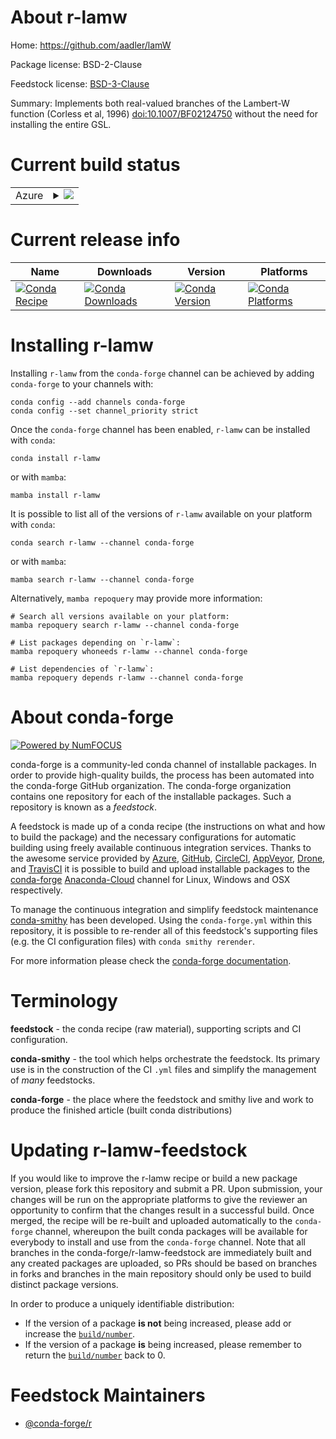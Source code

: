 About r-lamw
============

Home: https://github.com/aadler/lamW

Package license: BSD-2-Clause

Feedstock license: [BSD-3-Clause](https://github.com/conda-forge/r-lamw-feedstock/blob/main/LICENSE.txt)

Summary: Implements both real-valued branches of the Lambert-W function (Corless et al, 1996) <doi:10.1007/BF02124750> without the need for installing the entire GSL.

Current build status
====================


<table>
    
  <tr>
    <td>Azure</td>
    <td>
      <details>
        <summary>
          <a href="https://dev.azure.com/conda-forge/feedstock-builds/_build/latest?definitionId=11215&branchName=main">
            <img src="https://dev.azure.com/conda-forge/feedstock-builds/_apis/build/status/r-lamw-feedstock?branchName=main">
          </a>
        </summary>
        <table>
          <thead><tr><th>Variant</th><th>Status</th></tr></thead>
          <tbody><tr>
              <td>linux_64_r_base4.1</td>
              <td>
                <a href="https://dev.azure.com/conda-forge/feedstock-builds/_build/latest?definitionId=11215&branchName=main">
                  <img src="https://dev.azure.com/conda-forge/feedstock-builds/_apis/build/status/r-lamw-feedstock?branchName=main&jobName=linux&configuration=linux_64_r_base4.1" alt="variant">
                </a>
              </td>
            </tr><tr>
              <td>linux_64_r_base4.2</td>
              <td>
                <a href="https://dev.azure.com/conda-forge/feedstock-builds/_build/latest?definitionId=11215&branchName=main">
                  <img src="https://dev.azure.com/conda-forge/feedstock-builds/_apis/build/status/r-lamw-feedstock?branchName=main&jobName=linux&configuration=linux_64_r_base4.2" alt="variant">
                </a>
              </td>
            </tr><tr>
              <td>osx_64_r_base4.1</td>
              <td>
                <a href="https://dev.azure.com/conda-forge/feedstock-builds/_build/latest?definitionId=11215&branchName=main">
                  <img src="https://dev.azure.com/conda-forge/feedstock-builds/_apis/build/status/r-lamw-feedstock?branchName=main&jobName=osx&configuration=osx_64_r_base4.1" alt="variant">
                </a>
              </td>
            </tr><tr>
              <td>osx_64_r_base4.2</td>
              <td>
                <a href="https://dev.azure.com/conda-forge/feedstock-builds/_build/latest?definitionId=11215&branchName=main">
                  <img src="https://dev.azure.com/conda-forge/feedstock-builds/_apis/build/status/r-lamw-feedstock?branchName=main&jobName=osx&configuration=osx_64_r_base4.2" alt="variant">
                </a>
              </td>
            </tr><tr>
              <td>win_64</td>
              <td>
                <a href="https://dev.azure.com/conda-forge/feedstock-builds/_build/latest?definitionId=11215&branchName=main">
                  <img src="https://dev.azure.com/conda-forge/feedstock-builds/_apis/build/status/r-lamw-feedstock?branchName=main&jobName=win&configuration=win_64_" alt="variant">
                </a>
              </td>
            </tr>
          </tbody>
        </table>
      </details>
    </td>
  </tr>
</table>

Current release info
====================

| Name | Downloads | Version | Platforms |
| --- | --- | --- | --- |
| [![Conda Recipe](https://img.shields.io/badge/recipe-r--lamw-green.svg)](https://anaconda.org/conda-forge/r-lamw) | [![Conda Downloads](https://img.shields.io/conda/dn/conda-forge/r-lamw.svg)](https://anaconda.org/conda-forge/r-lamw) | [![Conda Version](https://img.shields.io/conda/vn/conda-forge/r-lamw.svg)](https://anaconda.org/conda-forge/r-lamw) | [![Conda Platforms](https://img.shields.io/conda/pn/conda-forge/r-lamw.svg)](https://anaconda.org/conda-forge/r-lamw) |

Installing r-lamw
=================

Installing `r-lamw` from the `conda-forge` channel can be achieved by adding `conda-forge` to your channels with:

```
conda config --add channels conda-forge
conda config --set channel_priority strict
```

Once the `conda-forge` channel has been enabled, `r-lamw` can be installed with `conda`:

```
conda install r-lamw
```

or with `mamba`:

```
mamba install r-lamw
```

It is possible to list all of the versions of `r-lamw` available on your platform with `conda`:

```
conda search r-lamw --channel conda-forge
```

or with `mamba`:

```
mamba search r-lamw --channel conda-forge
```

Alternatively, `mamba repoquery` may provide more information:

```
# Search all versions available on your platform:
mamba repoquery search r-lamw --channel conda-forge

# List packages depending on `r-lamw`:
mamba repoquery whoneeds r-lamw --channel conda-forge

# List dependencies of `r-lamw`:
mamba repoquery depends r-lamw --channel conda-forge
```


About conda-forge
=================

[![Powered by
NumFOCUS](https://img.shields.io/badge/powered%20by-NumFOCUS-orange.svg?style=flat&colorA=E1523D&colorB=007D8A)](https://numfocus.org)

conda-forge is a community-led conda channel of installable packages.
In order to provide high-quality builds, the process has been automated into the
conda-forge GitHub organization. The conda-forge organization contains one repository
for each of the installable packages. Such a repository is known as a *feedstock*.

A feedstock is made up of a conda recipe (the instructions on what and how to build
the package) and the necessary configurations for automatic building using freely
available continuous integration services. Thanks to the awesome service provided by
[Azure](https://azure.microsoft.com/en-us/services/devops/), [GitHub](https://github.com/),
[CircleCI](https://circleci.com/), [AppVeyor](https://www.appveyor.com/),
[Drone](https://cloud.drone.io/welcome), and [TravisCI](https://travis-ci.com/)
it is possible to build and upload installable packages to the
[conda-forge](https://anaconda.org/conda-forge) [Anaconda-Cloud](https://anaconda.org/)
channel for Linux, Windows and OSX respectively.

To manage the continuous integration and simplify feedstock maintenance
[conda-smithy](https://github.com/conda-forge/conda-smithy) has been developed.
Using the ``conda-forge.yml`` within this repository, it is possible to re-render all of
this feedstock's supporting files (e.g. the CI configuration files) with ``conda smithy rerender``.

For more information please check the [conda-forge documentation](https://conda-forge.org/docs/).

Terminology
===========

**feedstock** - the conda recipe (raw material), supporting scripts and CI configuration.

**conda-smithy** - the tool which helps orchestrate the feedstock.
                   Its primary use is in the construction of the CI ``.yml`` files
                   and simplify the management of *many* feedstocks.

**conda-forge** - the place where the feedstock and smithy live and work to
                  produce the finished article (built conda distributions)


Updating r-lamw-feedstock
=========================

If you would like to improve the r-lamw recipe or build a new
package version, please fork this repository and submit a PR. Upon submission,
your changes will be run on the appropriate platforms to give the reviewer an
opportunity to confirm that the changes result in a successful build. Once
merged, the recipe will be re-built and uploaded automatically to the
`conda-forge` channel, whereupon the built conda packages will be available for
everybody to install and use from the `conda-forge` channel.
Note that all branches in the conda-forge/r-lamw-feedstock are
immediately built and any created packages are uploaded, so PRs should be based
on branches in forks and branches in the main repository should only be used to
build distinct package versions.

In order to produce a uniquely identifiable distribution:
 * If the version of a package **is not** being increased, please add or increase
   the [``build/number``](https://docs.conda.io/projects/conda-build/en/latest/resources/define-metadata.html#build-number-and-string).
 * If the version of a package **is** being increased, please remember to return
   the [``build/number``](https://docs.conda.io/projects/conda-build/en/latest/resources/define-metadata.html#build-number-and-string)
   back to 0.

Feedstock Maintainers
=====================

* [@conda-forge/r](https://github.com/conda-forge/r/)

